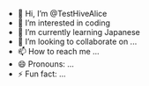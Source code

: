 - 👋 Hi, I’m @TestHiveAlice
- 👀 I’m interested in coding
- 🌱 I’m currently learning Japanese
- 💞️ I’m looking to collaborate on ...
- 📫 How to reach me ...
- 😄 Pronouns: ...
- ⚡ Fun fact: ...

<!---
TestHiveAlice/TestHiveAlice is a ✨ special ✨ repository because its `README.md` (this file) appears on your GitHub profile.
You can click the Preview link to take a look at your changes.
--->

